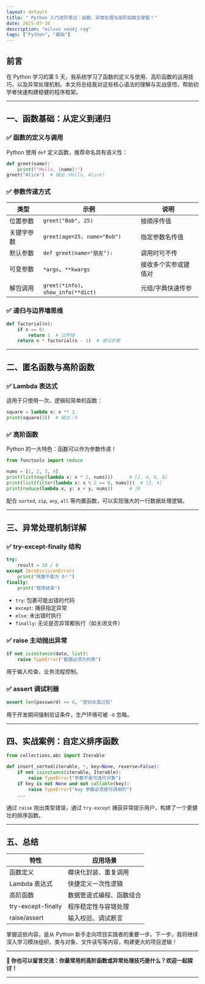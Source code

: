 ```yaml
---
layout: default
title: " Python 入门进阶笔记：函数、异常处理与高阶函数全掌握！"
date: 2025-07-16
description: "milvus neo4j rag"
tags: ["Python", "基础"]
---
```

## 前言

在 Python 学习的第 5 天，我系统学习了函数的定义与使用、高阶函数的运用技巧，以及异常处理机制。本文将总结我对这些核心语法的理解与实战感悟，帮助初学者快速构建稳健的程序框架。

---

## 一、函数基础：从定义到递归

### ✅ 函数的定义与调用

Python 使用 `def` 定义函数，推荐命名具有语义性：

```python
def greet(name):
    print(f"Hello, {name}!")
greet("Alice")  # 输出：Hello, Alice!
```

### ✅ 参数传递方式

| 类型    | 示例                                 | 说明         |
| ----- | ---------------------------------- | ---------- |
| 位置参数  | `greet("Bob", 25)`                 | 按顺序传值      |
| 关键字参数 | `greet(age=25, name="Bob")`        | 指定参数名传值    |
| 默认参数  | `def greet(name="朋友"):`            | 调用时可不传     |
| 可变参数  | `*args`、`**kwargs`                 | 接收多个实参或键值对 |
| 解包调用  | `greet(*info)`、`show_info(**dict)` | 元组/字典快速传参  |

### ✅ 递归与边界墙思维

```python
def factorial(n):
    if n == 0:
        return 1  # 边界墙
    return n * factorial(n - 1)  # 递归步骤
```

---

## 二、匿名函数与高阶函数

### ✅ Lambda 表达式

适用于只使用一次、逻辑较简单的函数：

```python
square = lambda x: x ** 2
print(square(3))  # 输出：9
```

### ✅ 高阶函数

Python 的一大特色：函数可以作为参数传递！

```python
from functools import reduce

nums = [1, 2, 3, 4]
print(list(map(lambda x: x * 2, nums)))      # [2, 4, 6, 8]
print(list(filter(lambda x: x % 2 == 0, nums)))  # [2, 4]
print(reduce(lambda x, y: x + y, nums))      # 10
```

配合 `sorted`, `zip`, `any`, `all` 等内置函数，可以实现强大的一行数据处理逻辑。

---

## 三、异常处理机制详解

### ✅ try-except-finally 结构

```python
try:
    result = 10 / 0
except ZeroDivisionError:
    print("除数不能为 0！")
finally:
    print("程序结束")
```

* `try`: 包裹可能出错的代码
* `except`: 捕获指定异常
* `else`: 未出错时执行
* `finally`: 无论是否异常都执行（如关闭文件）

### ✅ raise 主动抛出异常

```python
if not isinstance(data, list):
    raise TypeError("数据必须为列表")
```

用于输入检查、业务流程控制。

### ✅ assert 调试利器

```python
assert len(password) >= 8, "密码长度过短"
```

用于开发期间强制验证条件，生产环境可被 `-O` 忽略。

---

## 四、实战案例：自定义排序函数

```python
from collections.abc import Iterable

def insert_sorted(iterable, *, key=None, reverse=False):
    if not isinstance(iterable, Iterable):
        raise TypeError("参数不是可迭代对象")
    if key is not None and not callable(key):
        raise TypeError("key 参数必须是可调用的")
    ...
```

通过 `raise` 抛出类型错误，通过 `try-except` 捕获异常提示用户，构建了一个更健壮的排序函数。

---

## 五、总结

| 特性                 | 应用场景         |
| ------------------ | ------------ |
| 函数定义               | 模块化封装、重复调用   |
| Lambda 表达式         | 快捷定义一次性逻辑    |
| 高阶函数               | 数据管道式编程、函数组合 |
| try-except-finally | 程序稳定性与容错处理   |
| raise/assert       | 输入校验、调试断言    |

掌握这些内容，是从 Python 新手走向项目实践者的重要一步。下一步，我将继续深入学习模块组织、类与对象、文件读写等内容，构建更大的项目逻辑！

---

**📌 你也可以留言交流：你最常用的高阶函数或异常处理技巧是什么？欢迎一起探讨！**

---
